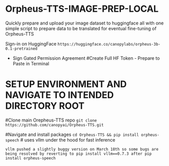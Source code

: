 # Orpheus-TTS-IMAGE-PREP-LOCAL
Quickly prepare and upload your image dataset to huggingface all with one simple script to prepare data to be translated for eventual fine-tuning of Orpheus-TTS

Sign-in on HuggingFace
`https://huggingface.co/canopylabs/orpheus-3b-0.1-pretrained`
  - Sign Gated Permission Agreement
#Create Full HF Token - Prepare to Paste in Terminal

# SETUP ENVIRONMENT AND NAVIGATE TO INTENDED DIRECTORY ROOT

#Clone main Orepheus-TTS repo
`git clone https://github.com/canopyai/Orpheus-TTS.git`

#Navigate and install packages
`cd Orpheus-TTS && pip install orpheus-speech` # uses vllm under the hood for fast inference

`vllm pushed a slightly buggy version on March 18th so some bugs are being resolved by reverting to pip install vllm==0.7.3 after pip install orpheus-speech`

